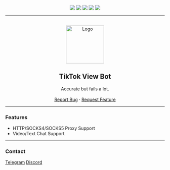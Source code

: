 <div id="top"></div>
<p align="center">
  <img src="https://img.shields.io/github/contributors/dropout1337/TikTok-View-Bot.svg?style=for-the-badge"/>
  <img src="https://img.shields.io/github/forks/dropout1337/TikTok-View-Bot.svg?style=for-the-badge"/>
  <img src="https://img.shields.io/github/stars/dropout1337/TikTok-View-Bot.svg?style=for-the-badge"/>
  <img src="https://img.shields.io/github/issues/dropout1337/TikTok-View-Bot.svg?style=for-the-badge"/>
  <img src="https://img.shields.io/github/license/dropout1337/TikTok-View-Bot.svg?style=for-the-badge"/>
</p>
  
---------------------------------------
  
<br/>
<div align="center">
  <a href="https://github.com/dropout1337/TikTok-View-Bot">
    <img src="https://static.vecteezy.com/system/resources/previews/002/557/421/large_2x/tiktok-logo-black-mobile-social-media-icon-free-vector.jpg" alt="Logo" width="120" height="120">
  </a>
  
  <h2 align="center">TikTok View Bot</h3>

  <p align="center">
    Accurate but fails a lot.
    <br />
    <br />
    <a href="https://github.com/dropout1337/Omegle-Traffic-Bot/issues">Report Bug</a>
    ·
    <a href="https://github.com/dropout1337Omegle-Traffic-Bot/issues">Request Feature</a>
  </p>
</div>
  
---------------------------------------

### Features
* HTTP/SOCKS4/SOCKS5 Proxy Support
* Video/Text Chat Support

---------------------------------------

### Contact
[Telegram](https://t.me/dropoutuwu)
[Discord](https://discord.com/users/893490559874895872)
